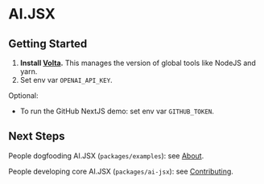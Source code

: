 # AI.JSX

## Getting Started

1. **Install [Volta](https://volta.sh/).** This manages the version of global tools like NodeJS and yarn.
1. Set env var `OPENAI_API_KEY`.

Optional:

- To run the GitHub NextJS demo: set env var `GITHUB_TOKEN`.

## Next Steps

People dogfooding AI.JSX (`packages/examples`): see [About](./docs/about.md).

People developing core AI.JSX (`packages/ai-jsx`): see [Contributing](./contributing.md).
